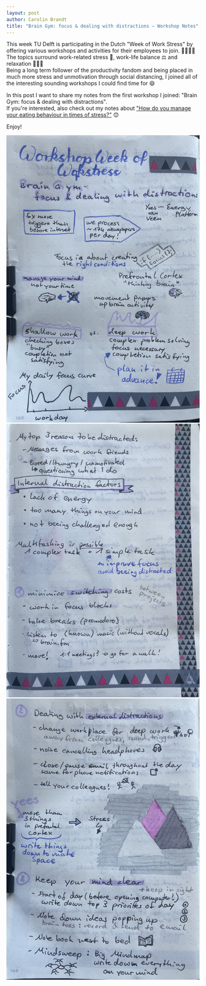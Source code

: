 ```yaml
---
layout: post
author: Carolin Brandt
title: "Brain Gym: focus & dealing with distractions — Workshop Notes"
---
```


This week TU Delft is participating in the Dutch "Week of Work Stress" by offering various workshops and activities for their employees to join. 🏫📝💃🏻  
The topics surround work-related stress 😬, work-life balance ⚖️ and relaxation 🧘🏾‍♀️  
Being a long term follower of the productivity fandom and being placed in much more stress and unmotivation through social distancing, I joined all of the interesting sounding workshops I could find time for 😄

In this post I want to share my notes from the first workshop I joined: "Brain Gym: focus & dealing with distractions".   
If you're interested, also check out my notes about ["How do you manage your eating behaviour in times of stress?"](/eating-behaviour-stress-workshop) 😊

Enjoy!

![Workshop notes page 1](/assets/notes/brainGym1.jpeg)
![Workshop notes page 2](/assets/notes/brainGym2.jpeg)
![Workshop notes page 3](/assets/notes/brainGym3.jpeg)
